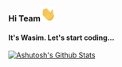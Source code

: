 ### Hi Team<img src="https://raw.githubusercontent.com/ABSphreak/ABSphreak/master/gifs/Hi.gif" width="30px"></h1>
#### It's Wasim. Let's start coding...


[![Ashutosh's Github Stats](https://github-readme-stats.vercel.app/api?username=wasimkhan042&show_icons=true&count_private=true)](https://github.com/wasimkhan042/github-readme-stats)

